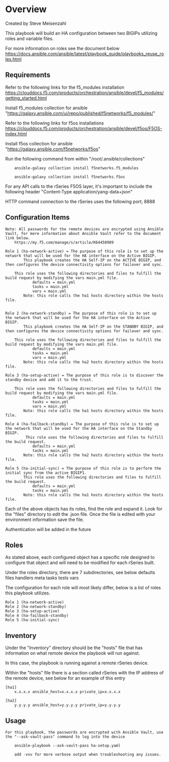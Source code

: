 # Overview

Created by Steve Meisenzahl

This playbook will build an HA configuration between two BIGIPs utilizing roles and variable files.

For more information on roles see the document below
    https://docs.ansible.com/ansible/latest/playbook_guide/playbooks_reuse_roles.html

## Requirements
Refer to the following links for the f5_modules installation
     https://clouddocs.f5.com/products/orchestration/ansible/devel/f5_modules/getting_started.html

Install f5_modules collection for ansible "https://galaxy.ansible.com/ui/repo/published/f5networks/f5_modules/"

Refer to the following links for f5os installations
    https://clouddocs.f5.com/products/orchestration/ansible/devel/f5os/F5OS-index.html

Install f5os collection for ansible "https://galaxy.ansible.com/f5networks/f5os"

Run the following command from within "/root/.ansible/collections" 
```
    ansible-galaxy collection install f5networks.f5_modules

    ansible-galaxy collection install f5networks.f5os
```
For any API calls to the rSeries F5OS layer, it's important to include the following header 
    "Content-Type application/yang-data+json" 
 
 HTTP command connection to the rSeries uses the following port;
  8888

## Configuration Items
    Note: All passwords for the remote devices are encrypted using Ansible Vault, for more information about Ansible Vault refer to the document link below.
        https://my.f5.com/manage/s/article/K64450989

    Role 1 (ha-network-active) = The purpose of this role is to set up the network that will be used for the HA interface on the Active BIGIP.
            This playbook creates the HA Self-IP on the ACTIVE BIGIP, and then configures the device connectivity options for failover and sync.
        
        This role uses the following directories and files to fulfill the build request by modifying the vars main.yml file.
                defaults = main.yml
                tasks = main.yml
                vars = main.yml
            Note: this role calls the ha1 hosts directory within the hosts file.


    Role 2 (ha-network-standby) = The purpose of this role is to set up the network that will be used for the HA interface on the Active BIGIP.
            This playbook creates the HA Self-IP on the STANDBY BIGIP, and then configures the device connectivity options for failover and sync.
        
        This role uses the following directories and files to fulfill the build request by modifying the vars main.yml file.
                defaults = main.yml
                tasks = main.yml
                vars = main.yml
            Note: this role calls the ha2 hosts directory within the hosts file.

    Role 3 (ha-setup-active) = The purpose of this role is to discover the standby device and add it to the trust.
        
        This role uses the following directories and files to fulfill the build request by modifying the vars main.yml file.
                defaults = main.yml
                tasks = main.yml
                vars = main.yml
            Note: this role calls the ha1 hosts directory within the hosts file.

    Role 4 (ha-failback-standby) = The purpose of this role is to set up the network that will be used for the HA interface on the Standby BIGIP.
             This role uses the following directories and files to fulfill the build request.
                defaults = main.yml
                tasks = main.yml
            Note: this role calls the ha2 hosts directory within the hosts file.

    Role 5 (ha-initial-sync) = The purpose of this role is to perform the initial sync from the active BIGIP1.
            This role uses the following directories and files to fulfill the build request.
                defaults = main.yml
                tasks = main.yml
            Note: this role calls the ha1 hosts directory within the hosts file.
      


Each of the above objects has its roles, find the role and expand it.  Look for the "files" directory to edit the .json file.  Once the file is edited with your environment information save the file.

Authentication will be added in the future

## Roles

As stated above, each configured object has a specific role designed to configure that object and will need to be modified for each rSeries built.

Under the roles directory, there are 7 subdirectories, see below
    defaults
    files
    handlers
    meta
    tasks
    tests
    vars

The configuration for each role will most likely differ, below is a list of roles this playbook utilizes.

    Role 1 (ha-network-active)
    Role 2 (ha-network-standby)
    Role 3 (ha-setup-active)
    Role 4 (ha-failback-standby)
    Role 5 (ha-initial-sync)

## Inventory

Under the "Inventory" directory should be the "hosts" file that has information on what remote device the playbook will run against.

In this case, the playbook is running against a remote rSeries device.

Within the "hosts" file there is a section called rSeries with the IP address of the remote device, see below for an example of this entry

    [ha1]
        x.x.x.x ansible_host=x.x.x.x private_ip=x.x.x.x

    [ha2]
        y.y.y.y ansible_host=y.y.y.y private_ip=y.y.y.y

## Usage
```
For this playbook, the passwords are encrypted with Ansible Vault, use the "--ask-vault-pass" command to log into the device

    ansible-playbook --ask-vault-pass ha-setup.yaml

    add -vvv for more verbose output when troubleshooting any issues.
```
